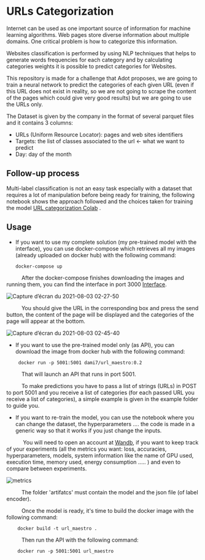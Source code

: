# URLs Categorization
Internet can be used as one important source of information for machine learning algorithms. Web pages store diverse information about multiple domains. One critical problem is how to categorize this information.

Websites classification is performed by using NLP techniques that helps to generate words frequencies for each category and by calculating categories weights it is possible to predict categories for Websites.

This repository is made for a challenge that Adot proposes, we are going to train a neural network to predict the categories of each given URL (even if this URL does not exist in reality, so we are not going to scrape the content of the pages which could give very good results) but we are going to use the URLs only.

The Dataset is given by the company in the format of several parquet files and it contains 3 columns:

*   URLs (Uniform Resource Locator): pages and web sites identifiers
*   Targets: the list of classes associated to the url ← what we want to predict
*   Day: day of the month

## Follow-up process
Multi-label classification is not an easy task especially with a dataset that requires a lot of manipulation before being ready for training, the following notebook shows the approach followed and the choices taken for training the model [URL categorization Colab](https://colab.research.google.com/drive/1w4GOV9h2pPI9P-E8Z-Z2qzsrQVduVzFS?usp=sharing) .

## Usage

*   If you want to use my complete solution (my pre-trained model with the interface), you can use docker-compose which retrieves all my images (already uploaded on docker hub) with the following command:

        docker-compose up


&nbsp;&nbsp;&nbsp;&nbsp;&nbsp;&nbsp;&nbsp;&nbsp;&nbsp;&nbsp;After the docker-compose finishes downloading the images and running them, you can find the interface in port 3000 [Interface](http://localhost:3000/).

![Capture d’écran du 2021-08-03 02-27-50](https://user-images.githubusercontent.com/47036939/127940629-36d8664c-d263-4a6f-af32-cd3ab36e7827.png)



&nbsp;&nbsp;&nbsp;&nbsp;&nbsp;&nbsp;&nbsp;&nbsp;&nbsp;&nbsp;You should give the URL in the corresponding box and press the send button, the content of the page will be displayed and the categories of the page will appear at the bottom.

![Capture d’écran du 2021-08-03 02-45-40](https://user-images.githubusercontent.com/47036939/127940839-24982d43-1ef0-49ca-873a-23b684f74175.png)


*  If you want to use the pre-trained model only (as API), you can download the image from docker hub with the following command:

        docker run -p 5001:5001 dami7/url_maestro:0.2

&nbsp;&nbsp;&nbsp;&nbsp;&nbsp;&nbsp;&nbsp;&nbsp;&nbsp;&nbsp;That will launch an API that runs in port 5001. 

&nbsp;&nbsp;&nbsp;&nbsp;&nbsp;&nbsp;&nbsp;&nbsp;&nbsp;&nbsp;To make predictions you have to pass a list of strings (URLs) in POST to port 5001 and you receive a list of categories (for each passed URL you receive a list of categories), a simple example is given in the example folder to guide you.

*    If you want to re-train the model, you can use the notebook where you can change the dataset, the hyperparameters .... the code is made in a generic way so that it works if you just change the inputs. 

&nbsp;&nbsp;&nbsp;&nbsp;&nbsp;&nbsp;&nbsp;&nbsp;&nbsp;&nbsp; You will need to open an account at [Wandb](https://wandb.ai/), if you want to keep track of your experiments (all the metrics you want: loss, accuracies, hyperparameters, models, system information like the name of GPU used, execution time, memory used, energy consumption .....  ) and even to compare between experiments.

![metrics](https://user-images.githubusercontent.com/47036939/127977367-213ae8c1-1968-4a7f-ae72-0c039d1c49ff.PNG)


&nbsp;&nbsp;&nbsp;&nbsp;&nbsp;&nbsp;&nbsp;&nbsp;&nbsp;&nbsp;The folder 'artifatcs' must contain the model and the json file (of label encoder).

&nbsp;&nbsp;&nbsp;&nbsp;&nbsp;&nbsp;&nbsp;&nbsp;&nbsp;&nbsp;Once the model is ready, it's time to build the docker image with the following command: 

        docker build -t url_maestro .

&nbsp;&nbsp;&nbsp;&nbsp;&nbsp;&nbsp;&nbsp;&nbsp;&nbsp;&nbsp;Then run the API with the following command:

        docker run -p 5001:5001 url_maestro



